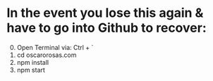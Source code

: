 # In the event you lose this again & have to go into Github to recover:

0) Open Terminal via: Ctrl + `
1) cd oscarorosas.com
2) npm install
3) npm start